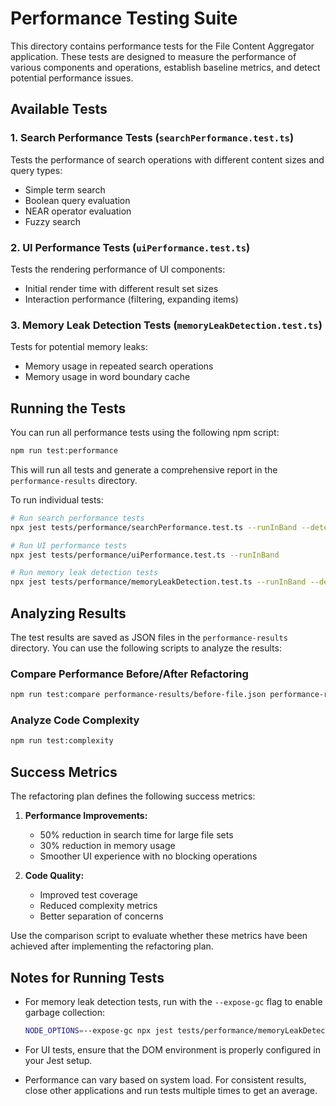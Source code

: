 # Performance Testing Suite

This directory contains performance tests for the File Content Aggregator application. These tests are designed to measure the performance of various components and operations, establish baseline metrics, and detect potential performance issues.

## Available Tests

### 1. Search Performance Tests (`searchPerformance.test.ts`)

Tests the performance of search operations with different content sizes and query types:

- Simple term search
- Boolean query evaluation
- NEAR operator evaluation
- Fuzzy search

### 2. UI Performance Tests (`uiPerformance.test.ts`)

Tests the rendering performance of UI components:

- Initial render time with different result set sizes
- Interaction performance (filtering, expanding items)

### 3. Memory Leak Detection Tests (`memoryLeakDetection.test.ts`)

Tests for potential memory leaks:

- Memory usage in repeated search operations
- Memory usage in word boundary cache

## Running the Tests

You can run all performance tests using the following npm script:

```bash
npm run test:performance
```

This will run all tests and generate a comprehensive report in the `performance-results` directory.

To run individual tests:

```bash
# Run search performance tests
npx jest tests/performance/searchPerformance.test.ts --runInBand --detectOpenHandles

# Run UI performance tests
npx jest tests/performance/uiPerformance.test.ts --runInBand

# Run memory leak detection tests
npx jest tests/performance/memoryLeakDetection.test.ts --runInBand --detectOpenHandles
```

## Analyzing Results

The test results are saved as JSON files in the `performance-results` directory. You can use the following scripts to analyze the results:

### Compare Performance Before/After Refactoring

```bash
npm run test:compare performance-results/before-file.json performance-results/after-file.json
```

### Analyze Code Complexity

```bash
npm run test:complexity
```

## Success Metrics

The refactoring plan defines the following success metrics:

1. **Performance Improvements:**
   - 50% reduction in search time for large file sets
   - 30% reduction in memory usage
   - Smoother UI experience with no blocking operations

2. **Code Quality:**
   - Improved test coverage
   - Reduced complexity metrics
   - Better separation of concerns

Use the comparison script to evaluate whether these metrics have been achieved after implementing the refactoring plan.

## Notes for Running Tests

- For memory leak detection tests, run with the `--expose-gc` flag to enable garbage collection:

  ```bash
  NODE_OPTIONS=--expose-gc npx jest tests/performance/memoryLeakDetection.test.ts
  ```

- For UI tests, ensure that the DOM environment is properly configured in your Jest setup.

- Performance can vary based on system load. For consistent results, close other applications and run tests multiple times to get an average.
